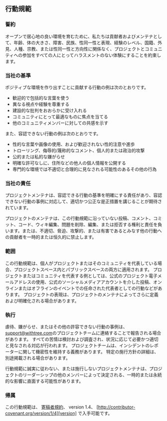 ## 行動規範

### 誓約

オープンで居心地の良い環境を育むために、私たちは貢献者およびメンテナとして、年齢、体の大きさ、障害、民族、性同一性と表現、経験のレベル、国籍、外見、人種、宗教、または性同一性と方向性に関係なく、プロジェクトとコミュニティへの参加をすべての人にとってハラスメントのない体験にすることを約束します。

### 当社の基準

ポジティブな環境を作り出すことに貢献する行動の例は次のとおりです。

- 歓迎的で包括的な言葉を使う
- 異なる視点や経験を尊重する
- 建設的な批判をおおらかに受け入れる
- コミュニティにとって最適なものに焦点を当てる
- 他のコミュニティメンバーに対しての共感を示す

また、容認できない行動の例は次のとおりです。

- 性的な言葉や画像の使用、および歓迎されない性的注意や進歩
- トローリング、侮辱的/蔑称的なコメント、個人的または政治的攻撃
- 公的または私的な嫌がらせ
- 明確な許可なしに、住所などの他人の個人情報を公開する
- 専門的な環境では不適切と合理的に見なされる可能性のあるその他の行為

### 当社の責任

プロジェクトメンテナは、容認できる行動の基準を明確にする責任があり、容認できない行動の事例に対応して、適切かつ公正な是正措置を講じることが期待されています。

プロジェクトのメンテナは、この行動規範に沿っていない投稿、コメント、コミット、コード、ウィキ編集、問題を削除、編集、または拒否する権利と責任を負います。または、不適切、脅迫、攻撃的、または有害であるとみなす他の行動への貢献者を一時的または恒久的に禁止します。

### 範囲

この行動規範は、個人がプロジェクトまたはそのコミュニティを代表している場合、プロジェクトスペース内とパブリックスペースの両方に適用されます。 プロジェクトまたはコミュニティを代表する例としては、公式のプロジェクト電子メールアドレスの使用、公式のソーシャルメディアアカウントを介した投稿、オンラインまたはオフラインのイベントでの任命された代表者としての行動などがあります。 プロジェクトの表現は、プロジェクトのメンテナによってさらに定義および明確化される場合があります。

### 執行

虐待、嫌がらせ、またはその他の許容できない行動の事例は、 [support@withtree.com](mailto:support@withtree.com)のプロジェクトチームに連絡することで報告される場合があります。
すべての苦情は検討および調査され、状況に応じて必要かつ適切と見なされる対応が行われます。
プロジェクトチームは、インシデントのレポーターに関して機密性を維持する義務があります。
特定の施行方針の詳細は、別途掲載される場合があります。

行動規範に誠実に従わない、または施行しないプロジェクトメンテナは、プロジェクトのリーダーシップの他のメンバーによって決定される、一時的または永続的な影響に直面する可能性があります。

### 帰属

この行動規範は、 [寄稿者規約][ホームページ]、 version 1.4、
[http://contributor-covenant.org/version/1/4][version] で入手可能です。

[ホームページ]: http://contributor-covenant.org
[version]: http://contributor-covenant.org/version/1/4/
